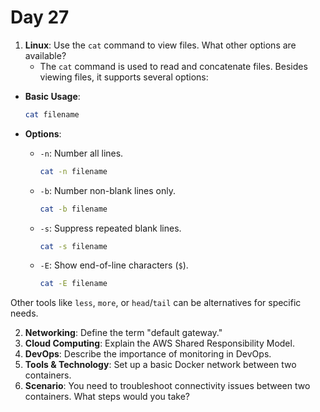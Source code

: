 # Day 27


1. **Linux**: Use the `cat` command to view files. What other options are available?
    * The `cat` command is used to read and concatenate files. Besides viewing files, it supports several options:

- **Basic Usage**:  
  ```bash
  cat filename
  ```

- **Options**:  
  - `-n`: Number all lines.  
    ```bash
    cat -n filename
    ```
  - `-b`: Number non-blank lines only.  
    ```bash
    cat -b filename
    ```
  - `-s`: Suppress repeated blank lines.  
    ```bash
    cat -s filename
    ```
  - `-E`: Show end-of-line characters (`$`).  
    ```bash
    cat -E filename
    ```

Other tools like `less`, `more`, or `head`/`tail` can be alternatives for specific needs.


2. **Networking**: Define the term "default gateway."
3. **Cloud Computing**: Explain the AWS Shared Responsibility Model.
4. **DevOps**: Describe the importance of monitoring in DevOps.
5. **Tools & Technology**: Set up a basic Docker network between two containers.
6. **Scenario**: You need to troubleshoot connectivity issues between two containers. What steps would you take?

